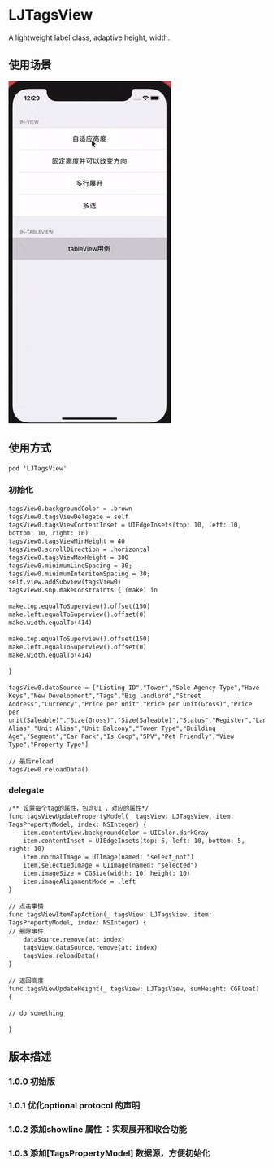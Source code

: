 # LJTagsView
A lightweight label class, adaptive height, width.

## 使用场景

![image](https://github.com/Clemmie-L/LJTagsView/blob/main/image/ezgif-2-923de88307ee.gif)

## 使用方式

    pod 'LJTagsView'

### 初始化

    tagsView0.backgroundColor = .brown
    tagsView0.tagsViewDelegate = self
    tagsView0.tagsViewContentInset = UIEdgeInsets(top: 10, left: 10, bottom: 10, right: 10)
    tagsView0.tagsViewMinHeight = 40
    tagsView0.scrollDirection = .horizontal
    tagsView0.tagsViewMaxHeight = 300
    tagsView0.minimumLineSpacing = 30;
    tagsView0.minimumInteritemSpacing = 30;
    self.view.addSubview(tagsView0)
    tagsView0.snp.makeConstraints { (make) in

    make.top.equalToSuperview().offset(150)
    make.left.equalToSuperview().offset(0)
    make.width.equalTo(414)
    
    make.top.equalToSuperview().offset(150)
    make.left.equalToSuperview().offset(0)
    make.width.equalTo(414)
    
    }

    tagsView0.dataSource = ["Listing ID","Tower","Sole Agency Type","Have Keys","New Development","Tags","Big landlord","Street Address","Currency","Price per unit","Price per unit(Gross)","Price per unit(Saleable)","Size(Gross)","Size(Saleable)","Status","Register","Landlord","SSD","Agent","Floor Alias","Unit Alias","Unit Balcony","Tower Type","Building Age","Segment","Car Park","Is Coop","SPV","Pet Friendly","View Type","Property Type"]

    // 最后reload
    tagsView0.reloadData()

### delegate

    /** 设置每个tag的属性，包含UI ，对应的属性*/
    func tagsViewUpdatePropertyModel(_ tagsView: LJTagsView, item: TagsPropertyModel, index: NSInteger) {
        item.contentView.backgroundColor = UIColor.darkGray
        item.contentInset = UIEdgeInsets(top: 5, left: 10, bottom: 5, right: 10)
        item.normalImage = UIImage(named: "select_not")
        item.selectIedImage = UIImage(named: "selected")
        item.imageSize = CGSize(width: 10, height: 10)
        item.imageAlignmentMode = .left
    }

    // 点击事情
    func tagsViewItemTapAction(_ tagsView: LJTagsView, item: TagsPropertyModel, index: NSInteger) {
    // 删除事件
        dataSource.remove(at: index)
        tagsView.dataSource.remove(at: index)
        tagsView.reloadData()
    }

    // 返回高度
    func tagsViewUpdateHeight(_ tagsView: LJTagsView, sumHeight: CGFloat) {

    // do something

    }

## 版本描述
### 1.0.0 初始版
### 1.0.1 优化optional protocol 的声明
### 1.0.2 添加showline 属性 ：实现展开和收合功能
### 1.0.3 添加[TagsPropertyModel] 数据源，方便初始化
